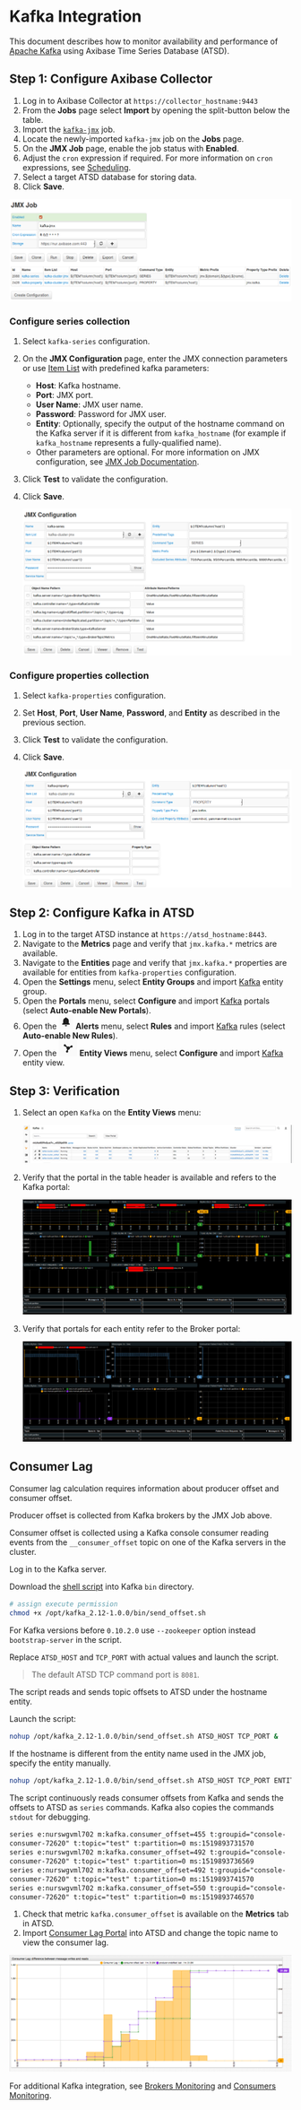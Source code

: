 # Kafka Integration

This document describes how to monitor availability and performance of [Apache Kafka](https://kafka.apache.org/) using Axibase Time Series Database (ATSD).

## Step 1: Configure Axibase Collector

1. Log in to Axibase Collector at `https://collector_hostname:9443`
2. From the **Jobs** page select **Import** by opening the split-button below the table.
3. Import the [`kafka-jmx`](./resources/job_jmx_kafka-jmx.xml) job.
4. Locate the newly-imported `kafka-jmx` job on the **Jobs** page.
5. On the **JMX Job** page, enable the job status with **Enabled**.
6. Adjust the `cron` expression if required. For more information on `cron` expressions, see [Scheduling](https://axibase.com/docs/axibase-collector/scheduling.html).
7. Select a target ATSD database for storing data.
8. Click **Save**.

![JMX_JOB](./images/jmx_job_to_configuration.png)

### Configure series collection

1. Select `kafka-series` configuration.
2. On the **JMX Configuration** page, enter the JMX connection parameters or use [Item List](https://axibase.com/docs/axibase-collector/jobs/jmx.html#connection-parameters) with predefined kafka parameters:

    * **Host**: Kafka hostname.
    * **Port**: JMX port.
    * **User Name**: JMX user name.
    * **Password**: Password for JMX user.
    * **Entity**: Optionally, specify the output of the hostname command on the Kafka server if it is different from `kafka_hostname` (for example if `kafka_hostname` represents a fully-qualified name).
    * Other parameters are optional. For more information on JMX configuration, see [JMX Job Documentation](https://axibase.com/docs/axibase-collector/jobs/jmx.html).

3. Click **Test** to validate the configuration.
4. Click **Save**.

    ![](./images/series_config.png)

### Configure properties collection

1. Select `kafka-properties` configuration.
2. Set **Host**, **Port**, **User Name**, **Password**, and **Entity** as described in the previous section.
3. Click **Test** to validate the configuration.
4. Click **Save**.

    ![](./images/properties_config.png)

## Step 2: Configure Kafka in ATSD

1. Log in to the target ATSD instance at `https://atsd_hostname:8443`.
2. Navigate to the **Metrics** page and verify that `jmx.kafka.*` metrics are available.
3. Navigate to the **Entities** page and verify that `jmx.kafka.*` properties are available for entities from `kafka-properties` configuration.
4. Open the **Settings** menu, select **Entity Groups** and import [Kafka](./resources/groups.xml) entity group.
5. Open the **Portals** menu, select **Configure** and import [Kafka](./resources/portal-configs.xml) portals (select **Auto-enable New Portals**).
6. Open the ![](./images/alerts.png) **Alerts** menu, select **Rules** and import [Kafka](./resources/rules.xml) rules (select **Auto-enable New Rules**).
7. Open the ![](./images/entity_views.png) **Entity Views** menu, select **Configure** and import [Kafka](./resources/entity-views.xml) entity view.

## Step 3: Verification

1. Select an open `Kafka` on the **Entity Views** menu:

    ![](./images/entity_view.png)

2. Verify that the portal in the table header is available and refers to the Kafka portal:

    ![](./images/kafka_cluster.png)

3. Verify that portals for each entity refer to the Broker portal:

    ![](./images/kafka_broker.png)

## Consumer Lag

Consumer lag calculation requires information about producer offset and consumer offset.

Producer offset is collected from Kafka brokers by the JMX Job above.

Consumer offset is collected using a Kafka console consumer reading events from  the `__consumer_offset` topic on one of the Kafka servers in the cluster.

Log in to the Kafka server.

Download the [shell script](./resources/send_offset.sh) into Kafka `bin` directory.

```sh
# assign execute permission
chmod +x /opt/kafka_2.12-1.0.0/bin/send_offset.sh
```

For Kafka versions before `0.10.2.0` use `--zookeeper` option instead `bootstrap-server` in the script.

Replace `ATSD_HOST` and `TCP_PORT` with actual values and launch the script.

> The default ATSD TCP command port is `8081`.

The script reads and sends topic offsets to ATSD under the hostname entity.

Launch the script:

```sh
nohup /opt/kafka_2.12-1.0.0/bin/send_offset.sh ATSD_HOST TCP_PORT &
```

If the hostname is different from the entity name used in the JMX job, specify the entity manually.

```sh
nohup /opt/kafka_2.12-1.0.0/bin/send_offset.sh ATSD_HOST TCP_PORT ENTITY &
```

The script continuously reads consumer offsets from Kafka and sends the offsets to ATSD as `series` commands. Kafka also copies the commands `stdout` for debugging.

```ls
series e:nurswgvml702 m:kafka.consumer_offset=455 t:groupid="console-consumer-72620" t:topic="test" t:partition=0 ms:1519893731570
series e:nurswgvml702 m:kafka.consumer_offset=492 t:groupid="console-consumer-72620" t:topic="test" t:partition=0 ms:1519893736569
series e:nurswgvml702 m:kafka.consumer_offset=492 t:groupid="console-consumer-72620" t:topic="test" t:partition=0 ms:1519893741570
series e:nurswgvml702 m:kafka.consumer_offset=550 t:groupid="console-consumer-72620" t:topic="test" t:partition=0 ms:1519893746570
```

1. Check that metric `kafka.consumer_offset` is available on the **Metrics** tab in ATSD.
1. Import [Consumer Lag Portal](./resources/consumer-lag.xml) into ATSD and change the topic name to view the consumer lag.

![](./images/consumer_lag.png)

For additional Kafka integration, see [Brokers Monitoring](brokers-monitoring/README.md) and [Consumers Monitoring](consumers-monitoring/README.md).
